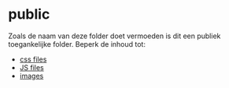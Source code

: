 # public

Zoals de naam van deze folder doet vermoeden is dit 
een publiek toegankelijke folder. Beperk de inhoud tot:
- [css files](../public/css/readme.md)
- [JS files](../public/js/readme.md)
- [images](../public/img/readme.md)